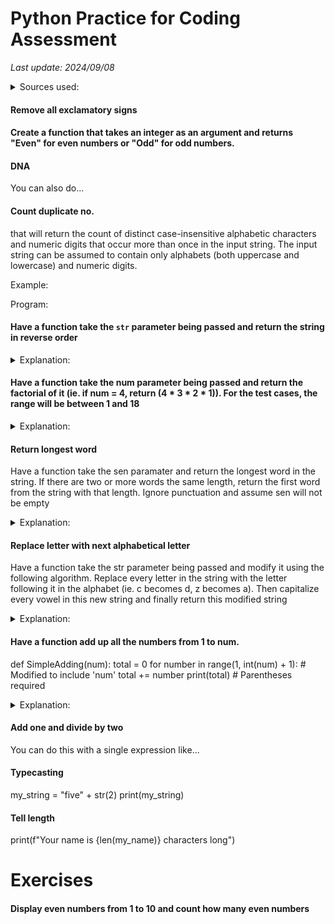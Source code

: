 # Python Practice for Coding Assessment

*Last update: 2024/09/08*

<details><summary>Sources used:</summary>
[zemadi (coderbyte)](https://gist.github.com/zemadi/11071837)
</details>

#### Remove all exclamatory signs

<object data=".txt/remove_exclam.txt" width="255" height="72"></object>

#### Create a function that takes an integer as an argument and returns "Even" for even numbers or "Odd" for odd numbers.

<object data=".txt/check_if_odd_or_even.txt" width="190" height="140"></object>

#### DNA 

<object data=.txt/dna1.txt></object>

You can also do...

<object data=.txt/dna2.txt></object>

#### Count duplicate no.

that will return the count of distinct case-insensitive alphabetic characters and numeric digits that occur more than once in the input string. The input string can be assumed to contain only alphabets (both uppercase and lowercase) and numeric digits.

Example:

<object data=.txt/count_duplicate_example.txt></object>

Program:

<object data=".txt/count_duplicate1.txt" width="500" height="320"></object>

#### Have a function take the `str` parameter being passed and return the string in reverse order

<object data=.txt/reverse_string.txt></object>

<details><summary>Explanation:</summary>

`str[::-1]`:  is the slicing operation

Slicing is a way to extract parts of sequences like strings, lists and tuples.

A general form of slicing is:

`sequence[start:stop:step]`

- `start`: index where the slice starts. If omitted, it defaults to the beginning of the sequence
- `stop`: index where the slice ends. If omitted, it defaults to the end of the sequence
- `step`: step (or stride) of the slicing. If omitted, it defaults to `1`

Back to `str[::-1]`

`start` is unspecified so it defaults to the string's beginning, nor is `stop`
so it defaults to the end of the string. `step` beeing `-1` means slicing is in reverse order    

Complete example

Calling the function such that `FirstReverse("Hello")`, `str[::-1]` reverses the string, producing `"olleH"`
</details>

#### Have a function take the num parameter being passed and return the factorial of it (ie. if num = 4, return (4 * 3 * 2 * 1)). For the test cases, the range will be between 1 and 18

<object data=.txt/factorial.txt></object>


<details><summary>Explanation:</summary>

What is a factorial?

The factorial of a number is the product of all positive integers from 1 up to that number. It's representation is (!).

The factorial of 4 (written as `4!`) is calculated as:

`4! = 4 x 3 x 2 x 1 = 24`

Initial setup

    sum = 1
    count = 1

- `sum`: variable is initialized to `1`, it'll store the reesult of the factorial calculation
- `count`: variable is initialized to `1`, it'll be used to keep track of the current number being multiplied in the loop

While loop

`while count <= num:`

This loop runs as long as `count` is less than or equal to `num`

Inside the loop

    sum = sum * count
    count += 1

- `sum = sum * count`: in each iteration of the loop, `sum` is multiplied by `count` and then updated with the new value, thus building up the factorial product

For example if `num = 4`, the operation goes through these steps:

- Initially, `sum = 1`
- When `count = 1`: `sum = 1 * 1 = 1`
- When `count = 2`: `sum = 1 * 2 = 2`
- When `count = 3`: `sum = 2 * 3 = 6`
- When `count = 4`: `sum = 6 * 4 = 24`

`count += 1`: after each multiplication, `count` is increased by `1`. This ensures that the loop eventually stops when `count` exceeds `num`

Example Usage

If you call the function such that `FirstFactorial(4)`

The loop will calculate

`4 * 3 * 2 * 1 = 24`

If you want the function to return the factorial instead of printing it, replace `print(sum)` with `return sum`
</details>

#### Return longest word

Have a function take the sen paramater and return the longest word in the string. If there are two or more words the same length, return the first word from the string with that length. Ignore punctuation and assume sen will not be empty

<object data=".txt/return_longest_word.txt" width="295" height="195"></object>

<details><summary>Explanation:</summary>

`Sen` is a string (sentence)

Splitting the sentence into words

`test = sen.split(" ")`: splits the sentence (`sen`) into a list of words using a space (`" "`) as the delimiter

For example: if `sen` is `"I love programming"`, then `test` will be `['I', 'love', 'programming']`

This variable now holds the list of words that were split from the sentence.

Initializing the longest word

`greatest = test[0]`

- `test[0]`: this refers to the first word in the list `test`
- `greatest`: variable iniatilized to the first word in the list. It'll be used to keep track of the longest word found so far

Looping through the words

    for word in test:
        if len(word) > len(greatest):
            greatest = word

`for word in test`: this loop iterates over each word in the `test` list

- `if len(word) > len(greatest)`: this checks if the current word (`word`) is longer than the word stored in `greatest`
    - `len(word`: this function returns the length of the current word
    - `len(greatest)`: this function returns the length of the longest word found so far
    - `greatest = word`: if the current word is longer than the word in `greatest`, the variable `greatest` is updated to the current word
</details>

#### Replace letter with next alphabetical letter

Have a function take the str parameter being passed and modify it using the following algorithm. Replace every letter in the string with the letter following it in the alphabet (ie. c becomes d, z becomes a). Then capitalize every vowel in this new string and finally return this modified string

<object data=".txt/replace_letter_with_next_letter.txt" width="500" height="420"></object>

<details><summary>Explanation:</summary>
to-do
</details>

#### Have a function add up all the numbers from 1 to num. 

def SimpleAdding(num):
total = 0
for number in range(1, int(num) + 1):  # Modified to include 'num'
total += number
print(total)  # Parentheses required

<details><summary>Explanation:</summary>
</details>

#### Add one and divide by two

<object data=".txt/add_1_divide_by_2_v1.txt" width="240" height="110"></object>

You can do this with a single expression like...

<object data=".txt/add_1_divide_by_2_v2.txt" width="255" height="72"></object>

#### Typecasting

my_string = "five" + str(2)
print(my_string)

#### Tell length

print(f"Your name is {len(my_name)} characters long")

# Exercises

#### Display even numbers from 1 to 10 and count how many even numbers

<object data=".txt/even_number_1_to_10.txt" width="255" height="120"></object>
